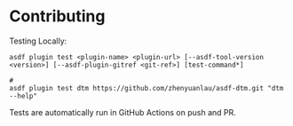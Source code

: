 # Contributing

Testing Locally:

```shell
asdf plugin test <plugin-name> <plugin-url> [--asdf-tool-version <version>] [--asdf-plugin-gitref <git-ref>] [test-command*]

#
asdf plugin test dtm https://github.com/zhenyuanlau/asdf-dtm.git "dtm --help"
```

Tests are automatically run in GitHub Actions on push and PR.
